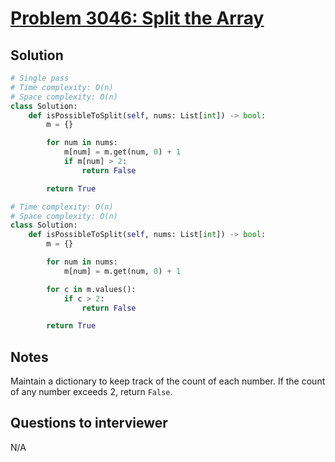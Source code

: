 # [Problem 3046: Split the Array](https://leetcode.com/problems/split-the-array/)

## Solution

```py
# Single pass
# Time complexity: O(n)
# Space complexity: O(n)
class Solution:
    def isPossibleToSplit(self, nums: List[int]) -> bool:
        m = {}

        for num in nums:
            m[num] = m.get(num, 0) + 1
            if m[num] > 2:
                return False

        return True

# Time complexity: O(n)
# Space complexity: O(n)
class Solution:
    def isPossibleToSplit(self, nums: List[int]) -> bool:
        m = {}

        for num in nums:
            m[num] = m.get(num, 0) + 1

        for c in m.values():
            if c > 2:
                return False

        return True
```

## Notes

Maintain a dictionary to keep track of the count of each number. If the count of any number exceeds 2, return `False`.

## Questions to interviewer

N/A
